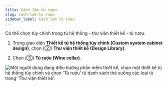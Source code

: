 ```yaml
---
title: Cách làm tủ rượu
slug: cach-lam-tu-ruou
sidebar_label: Cách làm tủ rượu
---
```


Có thể chọn tùy chỉnh trong tủ hệ thống - thư viện thiết kế - tủ rượu.

1. Trong giao diện **Thiết kế tủ hệ thống tùy chỉnh (Custom system cabinet design)**, chọn (②) **Thư viện thiết kế (Design Library)**.

2. Chọn (③) **Tủ rượu (Wine cellar)**.

![Một người dùng đang điều hướng phần mềm thiết kế, chọn một thiết kế tủ hệ thống tùy chỉnh và chọn 'Tủ rượu' từ danh sách thả xuống các loại tủ trong 'Thư viện thiết kế'.](https://storage.googleapis.com/jegavn_kb/images/00e6a2bc-9cc2-4dcd-8d05-e2e088f76969.png)